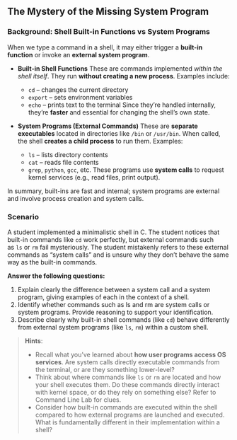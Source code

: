 ## The Mystery of the Missing System Program

### Background: Shell Built-in Functions vs System Programs

When we type a command in a shell, it may either trigger a **built-in function** or invoke an **external system program**.

- **Built-in Shell Functions** These are commands implemented _within the shell itself_. They run **without creating a new process**. Examples include:
    
    - `cd` – changes the current directory
    - `export` – sets environment variables
    - `echo` – prints text to the terminal Since they’re handled internally, they’re **faster** and essential for changing the shell’s own state.
- **System Programs (External Commands)** These are **separate executables** located in directories like `/bin` or `/usr/bin`. When called, the shell **creates a child process** to run them. Examples:
    
    - `ls` – lists directory contents
    - `cat` – reads file contents
    - `grep`, `python`, `gcc`, etc. These programs use **system calls** to request kernel services (e.g., read files, print output).

In summary, built-ins are fast and internal; system programs are external and involve process creation and system calls.

### Scenario

A student implemented a minimalistic shell in C. The student notices that built-in commands like `cd` work perfectly, but external commands such as `ls` or `rm` fail mysteriously. The student mistakenly refers to these external commands as “system calls” and is unsure why they don’t behave the same way as the built-in commands.

**Answer the following questions:**

1. Explain clearly the difference between a system call and a system program, giving examples of each in the context of a shell.
2. Identify whether commands such as ls and rm are system calls or system programs. Provide reasoning to support your identification.
3. Describe clearly why built-in shell commands (like `cd`) behave differently from external system programs (like `ls`, `rm`) within a custom shell.

> **Hints**:
>
> - Recall what you’ve learned about **how user programs access OS services**. Are system calls directly executable commands from the terminal, or are they something lower-level?
> - Think about where commands like `ls` or `rm` are located and how your shell executes them. Do these commands directly interact with kernel space, or do they rely on something else? Refer to Command Line Lab for clues.
> - Consider how built-in commands are executed within the shell compared to how external programs are launched and executed. What is fundamentally different in their implementation within a shell?

